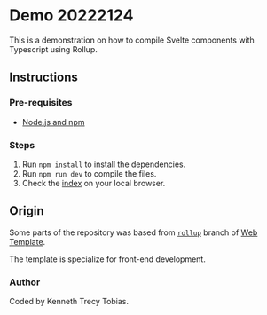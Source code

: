 # Demo 20222124
This is a demonstration on how to compile Svelte components with Typescript using Rollup.

## Instructions

### Pre-requisites
- [Node.js and npm]

### Steps
1. Run `npm install` to install the dependencies.
3. Run `npm run dev` to compile the files.
4. Check the [index](./index.htm) on your local browser.

## Origin
Some parts of the repository was based from [`rollup`] branch of [Web Template].

The template is specialize for front-end development.

### Author
Coded by Kenneth Trecy Tobias.

[`rollup`]: https://github.com/KennethTrecy/web_template/tree/rollup
[Web Template]: https://github.com/KennethTrecy/web_template/
[MIT]: https://github.com/KennethTrecy/web_template/blob/master/LICENSE
[Node.js and npm]: https://nodejs.org/en/
